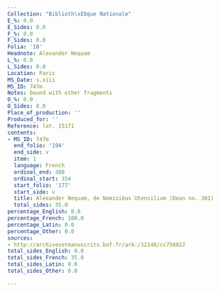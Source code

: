 ```yaml
---
Collection: "Biblioth\xE8que Nationale"
E_%: 0.0
E_Sides: 0.0
F_%: 0.0
F_Sides: 0.0
Folia: '18'
Headnote: Alexander Nequam
L_%: 0.0
L_Sides: 0.0
Location: Paris
MS_Date: s.xiii
MS_ID: 747m
Notes: bound with other fragments
O_%: 0.0
O_Sides: 0.0
Place_of_production: ''
Produced_for: ''
Reference: lat. 15171
contents:
- MS_ID: 747m
  end_folio: '194'
  end_side: v
  item: 1
  language: French
  ordinal_end: 388
  ordinal_start: 354
  start_folio: '177'
  start_side: v
  title: Alexander Nequam, de Nominibus Utensilium (Dean no. 301)
  total_sides: 35.0
percentage_English: 0.0
percentage_French: 100.0
percentage_Latin: 0.0
percentage_Other: 0.0
sources:
- http://archivesetmanuscrits.bnf.fr/ark:/12148/cc758822
total_sides_English: 0.0
total_sides_French: 35.0
total_sides_Latin: 0.0
total_sides_Other: 0.0

---
```

